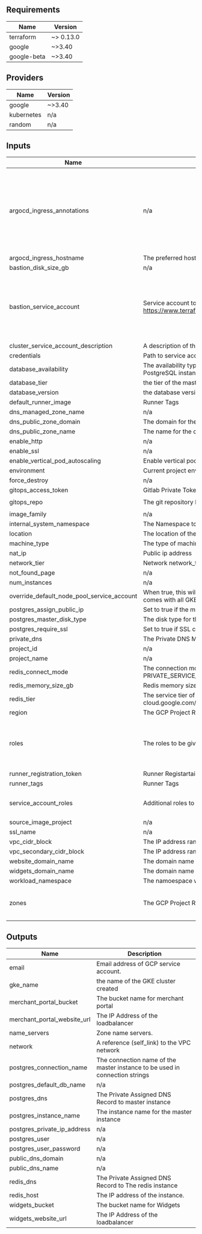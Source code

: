 ## Requirements

| Name | Version |
|------|---------|
| terraform | ~> 0.13.0 |
| google | ~>3.40 |
| google-beta | ~>3.40 |

## Providers

| Name | Version |
|------|---------|
| google | ~>3.40 |
| kubernetes | n/a |
| random | n/a |

## Inputs

| Name | Description | Type | Default | Required |
|------|-------------|------|---------|:--------:|
| argocd\_ingress\_annotations | n/a | `map` | <pre>{<br>  "cert-manager.io/cluster-issuer": "lets-encrypt-nginx",<br>  "external-dns.alpha.kubernetes.io/hostname": "argocd.prod.optty.deimos.co.za",<br>  "kubernetes.io/ingress.class": "nginx",<br>  "kubernetes.io/tls-acme": "true",<br>  "nginx.ingress.kubernetes.io/backend-protocol": "HTTPS",<br>  "nginx.ingress.kubernetes.io/force-ssl-redirect": "true"<br>}</pre> | no |
| argocd\_ingress\_hostname | The preferred host for the argocd ingress | `string` | `"argocd.prod.optty.deimos.co.za"` | no |
| bastion\_disk\_size\_gb | n/a | `string` | `"30"` | no |
| bastion\_service\_account | Service account to attach to the instance. See https://www.terraform.io/docs/providers/google/r/compute_instance_template.html#service_account. | <pre>object({<br>    email  = string,<br>    scopes = set(string)<br>  })</pre> | <pre>{<br>  "email": "678893936446-compute@developer.gserviceaccount.com",<br>  "scopes": [<br>    "userinfo-email",<br>    "compute-ro",<br>    "storage-ro"<br>  ]<br>}</pre> | no |
| cluster\_service\_account\_description | A description of the custom service account used for the GKE cluster. | `string` | `"Example GKE Cluster Service Account managed by Terraform"` | no |
| credentials | Path to service account file(.json) | `string` | `"sa.json"` | no |
| database\_availability | The availability type for the master instance.This is only used to set up high availability for the PostgreSQL instance | `string` | `"ZONAL"` | no |
| database\_tier | the tier of the master instance | `string` | `"db-f1-micro"` | no |
| database\_version | the database version to use | `string` | `"POSTGRES_12"` | no |
| default\_runner\_image | Runner Tags | `string` | `"eu.gcr.io/dcp-enterprise-optty-prod/optty-builder-image"` | no |
| dns\_managed\_zone\_name | n/a | `string` | `"optty-deimos-app-prod"` | no |
| dns\_public\_zone\_domain | The domain for the dns public zone | `string` | `"prod.optty.deimos.co.za."` | no |
| dns\_public\_zone\_name | The name for the dns public zone | `string` | `"optty-deimos-app-prod"` | no |
| enable\_http | n/a | `string` | `"false"` | no |
| enable\_ssl | n/a | `string` | `"true"` | no |
| enable\_vertical\_pod\_autoscaling | Enable vertical pod autoscaling | `string` | `true` | no |
| environment | Current project environment | `string` | `"prod"` | no |
| force\_destroy | n/a | `string` | `"true"` | no |
| gitops\_access\_token | Gitlab Private Token for deploying | `string` | `"SXDmmsmrdds8yiKnWg6s"` | no |
| gitops\_repo | The git repository link for argocd | `string` | `"https://gitlab.com/deimosdev/client-project/optty/gitops.git"` | no |
| image\_family | n/a | `string` | `"ubuntu-2004-lts"` | no |
| internal\_system\_namespace | The Namespace to deploy internal/devops kubernetes objects to | `string` | `"internal-system"` | no |
| location | The location of the Region | `string` | `"EU"` | no |
| machine\_type | The type of machine to deploy nodes in | `string` | `"n2-standard-4"` | no |
| nat\_ip | Public ip address | `any` | `null` | no |
| network\_tier | Network network\_tier | `string` | `"PREMIUM"` | no |
| not\_found\_page | n/a | `string` | `"index.html"` | no |
| num\_instances | n/a | `string` | `"1"` | no |
| override\_default\_node\_pool\_service\_account | When true, this will use the service account that is created for use with the default node pool that comes with all GKE clusters | `bool` | `false` | no |
| postgres\_assign\_public\_ip | Set to true if the master instance should also have a public IP (less secure). | `bool` | `false` | no |
| postgres\_master\_disk\_type | The disk type for the master instance. | `string` | `"PD_HDD"` | no |
| postgres\_require\_ssl | Set to true if SSL certificates is required to connect to master instance (more secure). | `bool` | `true` | no |
| private\_dns | The Private DNS Managed Zone to create in Cloud DNS (with the appended period(.)) | `string` | `"private.optty.net."` | no |
| project\_id | n/a | `string` | `"dcp-enterprise-optty-prod"` | no |
| project\_name | n/a | `string` | `"optty"` | no |
| redis\_connect\_mode | The connection mode of the Redis instance. Can be either DIRECT\_PEERING or PRIVATE\_SERVICE\_ACCESS | `string` | `"PRIVATE_SERVICE_ACCESS"` | no |
| redis\_memory\_size\_gb | Redis memory size in GiB | `string` | `"2"` | no |
| redis\_tier | The service tier of the instance. cloud.google.com/memorystore/docs/redis/reference/rest/v1/projects.locations.instances#Tier | `string` | `"BASIC"` | no |
| region | The GCP Project Region | `string` | `"europe-west1"` | no |
| roles | The roles to be given to the workload identity | `list` | <pre>[<br>  "roles/secretmanager.admin",<br>  "roles/container.developer",<br>  "roles/iam.serviceAccountAdmin"<br>]</pre> | no |
| runner\_registration\_token | Runner Registartaion Token | `string` | `"xLCMQ9T5-eVJK3a2QNaB"` | no |
| runner\_tags | Runner Tags | `string` | `"optty-prod"` | no |
| service\_account\_roles | Additional roles to be added to the service account. | `list(string)` | <pre>[<br>  "roles/dns.admin"<br>]</pre> | no |
| source\_image\_project | n/a | `string` | `"ubuntu-os-cloud"` | no |
| ssl\_name | n/a | `string` | `""` | no |
| vpc\_cidr\_block | The IP address range of the VPC in CIDR notation | `string` | `"10.6.0.0/16"` | no |
| vpc\_secondary\_cidr\_block | The IP address range of the VPC's secondary address range in CIDR notation | `string` | `"10.7.0.0/16"` | no |
| website\_domain\_name | The domain name for merchant portal website | `string` | `"merchant-portal.prod.optty.deimos.co.za"` | no |
| widgets\_domain\_name | The domain name for merchant portal website | `string` | `"magento-widgets.prod.optty.deimos.co.za"` | no |
| workload\_namespace | The namoespace where the kubernetes service account would be created | `string` | `"default"` | no |
| zones | The GCP Project Region | `list` | <pre>[<br>  "europe-west1-b",<br>  "europe-west1-c"<br>]</pre> | no |

## Outputs

| Name | Description |
|------|-------------|
| email | Email address of GCP service account. |
| gke\_name | the name of the GKE cluster created |
| merchant\_portal\_bucket | The bucket name for merchant portal |
| merchant\_portal\_website\_url | The IP Address of the loadbalancer |
| name\_servers | Zone name servers. |
| network | A reference (self\_link) to the VPC network |
| postgres\_connection\_name | The connection name of the master instance to be used in connection strings |
| postgres\_default\_db\_name | n/a |
| postgres\_dns | The Private Assigned DNS Record to master instance |
| postgres\_instance\_name | The instance name for the master instance |
| postgres\_private\_ip\_address | n/a |
| postgres\_user | n/a |
| postgres\_user\_password | n/a |
| public\_dns\_domain | n/a |
| public\_dns\_name | n/a |
| redis\_dns | The Private Assigned DNS Record to The redis instance |
| redis\_host | The IP address of the instance. |
| widgets\_bucket | The bucket name for Widgets |
| widgets\_website\_url | The IP Address of the loadbalancer |


